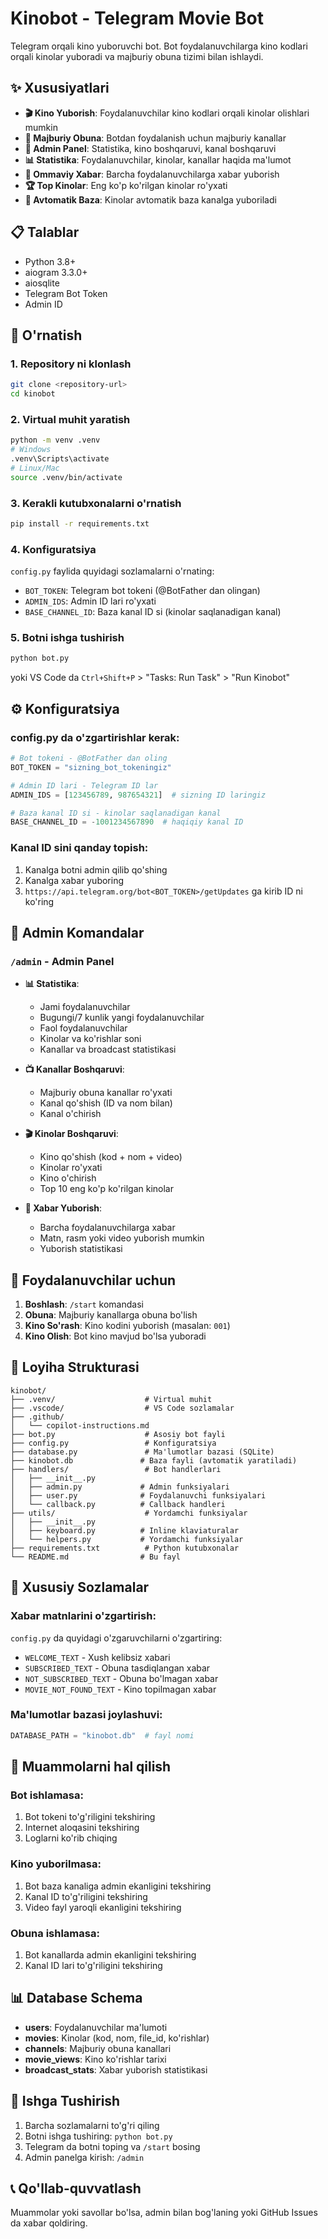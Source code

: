 # Kinobot - Telegram Movie Bot

Telegram orqali kino yuboruvchi bot. Bot foydalanuvchilarga kino kodlari orqali kinolar yuboradi va majburiy obuna tizimi bilan ishlaydi.

## ✨ Xususiyatlari

- **🎬 Kino Yuborish**: Foydalanuvchilar kino kodlari orqali kinolar olishlari mumkin
- **📢 Majburiy Obuna**: Botdan foydalanish uchun majburiy kanallar
- **👑 Admin Panel**: Statistika, kino boshqaruvi, kanal boshqaruvi
- **📊 Statistika**: Foydalanuvchilar, kinolar, kanallar haqida ma'lumot
- **📩 Ommaviy Xabar**: Barcha foydalanuvchilarga xabar yuborish
- **🏆 Top Kinolar**: Eng ko'p ko'rilgan kinolar ro'yxati
- **🔄 Avtomatik Baza**: Kinolar avtomatik baza kanalga yuboriladi

## 📋 Talablar

- Python 3.8+
- aiogram 3.3.0+
- aiosqlite
- Telegram Bot Token
- Admin ID

## 🚀 O'rnatish

### 1. Repository ni klonlash
```bash
git clone <repository-url>
cd kinobot
```

### 2. Virtual muhit yaratish
```bash
python -m venv .venv
# Windows
.venv\Scripts\activate
# Linux/Mac
source .venv/bin/activate
```

### 3. Kerakli kutubxonalarni o'rnatish
```bash
pip install -r requirements.txt
```

### 4. Konfiguratsiya
`config.py` faylida quyidagi sozlamalarni o'rnating:
- `BOT_TOKEN`: Telegram bot tokeni (@BotFather dan olingan)
- `ADMIN_IDS`: Admin ID lari ro'yxati
- `BASE_CHANNEL_ID`: Baza kanal ID si (kinolar saqlanadigan kanal)

### 5. Botni ishga tushirish
```bash
python bot.py
```
yoki VS Code da `Ctrl+Shift+P` > "Tasks: Run Task" > "Run Kinobot"

## ⚙️ Konfiguratsiya

### config.py da o'zgartirishlar kerak:
```python
# Bot tokeni - @BotFather dan oling
BOT_TOKEN = "sizning_bot_tokeningiz"

# Admin ID lari - Telegram ID lar
ADMIN_IDS = [123456789, 987654321]  # sizning ID laringiz

# Baza kanal ID si - kinolar saqlanadigan kanal
BASE_CHANNEL_ID = -1001234567890  # haqiqiy kanal ID
```

### Kanal ID sini qanday topish:
1. Kanalga botni admin qilib qo'shing
2. Kanalga xabar yuboring
3. `https://api.telegram.org/bot<BOT_TOKEN>/getUpdates` ga kirib ID ni ko'ring

## 👑 Admin Komandalar

### `/admin` - Admin Panel
- **📊 Statistika**: 
  - Jami foydalanuvchilar
  - Bugungi/7 kunlik yangi foydalanuvchilar
  - Faol foydalanuvchilar
  - Kinolar va ko'rishlar soni
  - Kanallar va broadcast statistikasi

- **📺 Kanallar Boshqaruvi**:
  - Majburiy obuna kanallar ro'yxati
  - Kanal qo'shish (ID va nom bilan)
  - Kanal o'chirish

- **🎬 Kinolar Boshqaruvi**:
  - Kino qo'shish (kod + nom + video)
  - Kinolar ro'yxati
  - Kino o'chirish
  - Top 10 eng ko'p ko'rilgan kinolar

- **📢 Xabar Yuborish**:
  - Barcha foydalanuvchilarga xabar
  - Matn, rasm yoki video yuborish mumkin
  - Yuborish statistikasi

## 👥 Foydalanuvchilar uchun

1. **Boshlash**: `/start` komandasi
2. **Obuna**: Majburiy kanallarga obuna bo'lish
3. **Kino So'rash**: Kino kodini yuborish (masalan: `001`)
4. **Kino Olish**: Bot kino mavjud bo'lsa yuboradi

## 📁 Loyiha Strukturasi

```
kinobot/
├── .venv/                    # Virtual muhit
├── .vscode/                  # VS Code sozlamalar
├── .github/
│   └── copilot-instructions.md
├── bot.py                    # Asosiy bot fayli
├── config.py                 # Konfiguratsiya
├── database.py               # Ma'lumotlar bazasi (SQLite)
├── kinobot.db               # Baza fayli (avtomatik yaratiladi)
├── handlers/                 # Bot handlerlari
│   ├── __init__.py
│   ├── admin.py             # Admin funksiyalari
│   ├── user.py              # Foydalanuvchi funksiyalari
│   └── callback.py          # Callback handleri
├── utils/                    # Yordamchi funksiyalar
│   ├── __init__.py
│   ├── keyboard.py          # Inline klaviaturalar
│   └── helpers.py           # Yordamchi funksiyalar
├── requirements.txt          # Python kutubxonalar
└── README.md                # Bu fayl
```

## 🔧 Xususiy Sozlamalar

### Xabar matnlarini o'zgartirish:
`config.py` da quyidagi o'zgaruvchilarni o'zgartiring:
- `WELCOME_TEXT` - Xush kelibsiz xabari
- `SUBSCRIBED_TEXT` - Obuna tasdiqlangan xabar
- `NOT_SUBSCRIBED_TEXT` - Obuna bo'lmagan xabar
- `MOVIE_NOT_FOUND_TEXT` - Kino topilmagan xabar

### Ma'lumotlar bazasi joylashuvi:
```python
DATABASE_PATH = "kinobot.db"  # fayl nomi
```

## 🐛 Muammolarni hal qilish

### Bot ishlamasa:
1. Bot tokeni to'g'riligini tekshiring
2. Internet aloqasini tekshiring
3. Loglarni ko'rib chiqing

### Kino yuborilmasa:
1. Bot baza kanaliga admin ekanligini tekshiring
2. Kanal ID to'g'riligini tekshiring
3. Video fayl yaroqli ekanligini tekshiring

### Obuna ishlamasa:
1. Bot kanallarda admin ekanligini tekshiring
2. Kanal ID lari to'g'riligini tekshiring

## 📊 Database Schema

- **users**: Foydalanuvchilar ma'lumoti
- **movies**: Kinolar (kod, nom, file_id, ko'rishlar)
- **channels**: Majburiy obuna kanallari
- **movie_views**: Kino ko'rishlar tarixi
- **broadcast_stats**: Xabar yuborish statistikasi

## 🚀 Ishga Tushirish

1. Barcha sozlamalarni to'g'ri qiling
2. Botni ishga tushiring: `python bot.py`
3. Telegram da botni toping va `/start` bosing
4. Admin panelga kirish: `/admin`

## 📞 Qo'llab-quvvatlash

Muammolar yoki savollar bo'lsa, admin bilan bog'laning yoki GitHub Issues da xabar qoldiring.